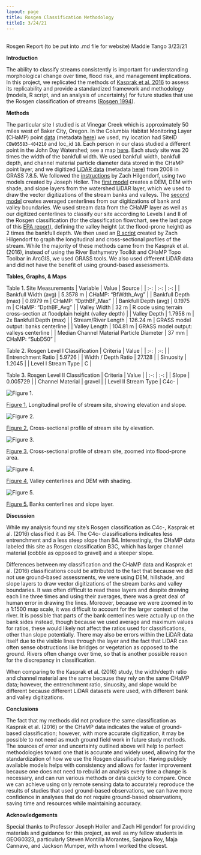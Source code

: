 ```yaml
---
layout: page
title: Rosgen Classification Methodology
titleD: 3/24/21
---
```


<br>
Rosgen Report (to be put into .md file for website)
Maddie Tango
3/23/21

**Introduction**

The ability to classify streams consistently is important for understanding morphological change over time, flood risk, and management implications. In this project, we replicated the methods of [Kasprak et al. 2016]( https://doi.org/10.1371/journal.pone.0150293) to assess its replicability and provide a standardized framework and methodology (models, R script, and an analysis of uncertainty) for future studies that use the Rosgen classification of streams ([Rosgen 1994]( https://linkinghub.elsevier.com/retrieve/pii/0341816294900019)). 


**Methods**

The particular site I studied is at Vinegar Creek which is approximately 50 miles west of Baker City, Oregon. In the Columbia Habitat Monitoring Layer (CHaMP) point [data](https://github.com/mtango99/RE-rosgen/data/raw/public/CHaMP_Data_MFJD.shp) (metadata [here]( https://github.com/mtango99/RE-rosgen\data\metadata/MFJD_Variables.csv)) we used, my location had SiteID ```CBW05583-404210``` and loc_id ```18```. Each person in our class studied a different point in the John Day Watershed; see a map [here](https://github.com/mtango99/RE-rosgen\data\metadata/aoi.jpg). Each study site was 20 times the width of the bankfull width. We used bankfull width, bankfull depth, and channel material particle diameter data stored in the CHaMP point layer, and we digitized [LiDAR data]( https://github.com/mtango99/RE-rosgen/data/raw/private/JohnDayWShed.tif) (metadata [here](RE-rosgen/data/metadata/Camp_Creek_Lidar_Report_2008.pdf)) from 2008 in GRASS 7.8.5. We followed the [instructions](https://github.com/mtango99/RE-rosgen/procedure/protocols/1-Research_Protocol_GRASS.pdf) by Zach Hilgendorf, using two models created by Joseph Holler. The [first model](https://github.com/mtango99/RE-rosgen/procedure/code/visualize.gxm) creates a DEM, DEM with shade, and slope layers from the watershed LiDAR layer, which we used to draw the vector digitizations of the stream banks and valleys. The [second model](https://github.com/mtango99/RE-rosgen/procedure/code/center_line_length.gxm) creates averaged centerlines from our digitizations of bank and valley boundaries. We used stream data from the CHaMP layer as well as our digitized centerlines to classify our site according to Levels I and II of the Rosgen classification (for the classification flowchart, see the last page of this [EPA report](https://github.com/mtango99/RE-rosgen/docs/instruction/RSC_EPA_2005.pdf)), defining the valley height (at the flood-prone height) as 2 times the bankfull depth. We then used an [R script](https://github.com/mtango99/RE-rosgen/procedure/code/2-ProfileViewer.Rmd) created by Zach Hilgendorf to graph the longitudinal and cross-sectional profiles of the stream. While the majority of these methods came from the Kasprak et al. (2016), instead of using the River Bathymetry Toolkit and CHaMP Topo Toolbar in ArcGIS, we used GRASS tools. We also used different LiDAR data and did not have the benefit of using ground-based assessments. 



**Tables, Graphs, & Maps**

Table 1. Site Measurements
| Variable | Value | Source |
| :-: | :-: | :-: |
| Bankfull Width (avg) | 5.3578 m | CHaMP: “BfWdth_Avg” |
| Bankfull Depth (max) | 0.8979 m | CHaMP: “DpthBF_Max” |
| Bankfull Depth (avg) | 0.1975 m | CHaMP: “DpthBF_Avg” |
| Valley Width | 32 m | R code using terrain cross-section at floodplain height (valley depth) |
| Valley Depth | 1.7958 m | 2x Bankfull Depth (max) |
| Stream/River Length | 126.24 m | GRASS model output: banks centerline |
| Valley Length | 104.81 m | GRASS model output: valleys centerline |
| Median Channel Material Particle Diameter | 37 mm | CHaMP: “SubD50” |

Table 2. Rosgen Level I Classification
| Criteria | Value |
| :-: | :-: |
| Entrenchment Ratio | 5.9726 |
| Width / Depth Ratio | 27.128 |
| Sinuosity | 1.2045 |
| Level I Stream Type | C |

Table 3. Rosgen Level II Classification
| Criteria | Value |
| :-: | :-: |
| Slope | 0.005729 |
| Channel Material | gravel |
| Level II Stream Type | C4c- |

![Figure 1.](assets/longitProfile_elevslope.jpg)

[Figure 1.](assets/longitProfile_elevslope.jpg) Longitudinal profile of stream site, showing elevation and slope. 

![Figure 2.](assets/crossProfile.jpg)
 
[Figure 2.](assets/crossProfile.jpg) Cross-sectional profile of stream site by elevation. 


![Figure 3.](assets/crossProfileFloodProne.jpg)

[Figure 3.](assets/crossProfileFloodProne.jpg) Cross-sectional profile of stream site, zoomed into flood-prone area.  


![Figure 4.](assets/valleysdemShade.png)
 
[Figure 4.](assets/valleysdemShade.png) Valley centerlines and DEM with shading. 


![Figure 5.](assets/banksSlope.png)

[Figure 5.](assets/banksSlope.png) Banks centerlines and slope layer. 



**Discussion**

While my analysis found my site’s Rosgen classification as C4c-, Kasprak et al. (2016) classified it as B4. The C4c- classifications indicates less entrenchment and a less steep slope than B4. Interestingly, the CHaMP data labeled this site as Rosgen classification B3C, which has larger channel material (cobble as opposed to gravel) and a steeper slope. 

Differences between my classification and the CHaMP data and Kasprak et al. (2016) classifications could be attributed to the fact that because we did not use ground-based assessments, we were using DEM, hillshade, and slope layers to draw vector digitizations of the stream banks and valley boundaries. It was often difficult to read these layers and despite drawing each line three times and using their averages, there was a great deal of human error in drawing the lines. Moreover, because we were zoomed in to a 1:1500 map scale, it was difficult to account for the larger context of the river. It is possible that parts of the bank centerlines were actually up on the bank sides instead, though because we used average and maximum values for ratios, these would likely not affect the ratios used for classifications, other than slope potentially. There may also be errors within the LiDAR data itself due to the visible lines through the layer and the fact that LiDAR can often sense obstructions like bridges or vegetation as opposed to the ground. Rivers often change over time, so that is another possible reason for the discrepancy in classification. 

When comparing to the Kasprak et al. (2016) study, the width/depth ratio and channel material are the same because they rely on the same CHaMP data; however, the entrenchment ratio, sinuosity, and slope would be different because different LiDAR datasets were used, with different bank and valley digitizations. 


**Conclusions**

The fact that my methods did not produce the same classification as Kasprak et al. (2016) or the CHaMP data indicates the value of ground-based classification; however, with more accurate digitization, it may be possible to not need as much ground field work in future study methods. The sources of error and uncertainty outlined above will help to perfect methodologies toward one that is accurate and widely used, allowing for the standardization of how we use the Rosgen classification. Having publicly available models helps with consistency and allows for faster improvement because one does not need to rebuild an analysis every time a change is necessary, and can run various methods or data quickly to compare. Once we can achieve using only remote sensing data to accurately reproduce the results of studies that used ground-based observations, we can have more confidence in analyses that do not require ground-based observations, saving time and resources while maintaining accuracy. 


**Acknowledgements**

Special thanks to Professor Joseph Holler and Zach Hilgendorf for providing materials and guidance for this project, as well as my fellow students in GEOG0323, particularly Steven Montilla Morantes, Sanjana Roy, Maja Cannavo, and Jackson Mumper, with whom I worked the closest.
